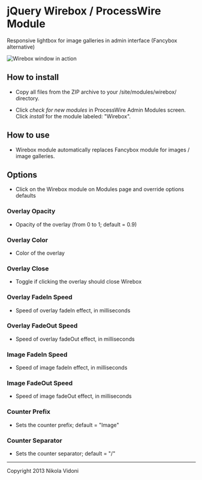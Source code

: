 # jQuery Wirebox / ProcessWire Module

Responsive lightbox for image galleries in admin interface (Fancybox alternative)

![Wirebox window in action](https://raw.github.com/nvidoni/wirebox/master/screenshot.jpg)

## How to install

- Copy all files from the ZIP archive to your /site/modules/wirebox/ directory.

- Click *check for new modules* in ProcessWire Admin Modules screen. Click *install* for the module labeled: "Wirebox".

## How to use

- Wirebox module automatically replaces Fancybox module for images / image galleries.

## Options

- Click on the Wirebox module on Modules page and override options defaults

### Overlay Opacity

- Opacity of the overlay (from 0 to 1; default = 0.9)

### Overlay Color

- Color of the overlay

### Overlay Close

- Toggle if clicking the overlay should close Wirebox

### Overlay FadeIn Speed

- Speed of overlay fadeIn effect, in milliseconds

### Overlay FadeOut Speed

- Speed of overlay fadeOut effect, in milliseconds

### Image FadeIn Speed

- Speed of image fadeIn effect, in milliseconds

### Image FadeOut Speed

- Speed of image fadeOut effect, in milliseconds

### Counter Prefix

- Sets the counter prefix; default = "Image"

### Counter Separator

- Sets the counter separator; default = "/"

------
Copyright 2013 Nikola Vidoni